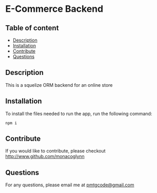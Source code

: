 # E-Commerce Backend


## Table of content
- [Description](#description)
- [Installation](#installation)
- [Contribute](#contribute)
- [Questions](#question)
    
## Description
This is a squelize ORM backend for an online store

    
## Installation
To install the files needed to run the app, run the following command:
```
npm i
```

## Contribute
If you would like to contribute, please checkout <http://www.github.com/monacoglynn>
    
## Questions
For any questions, please email me at <pmtgcode@gmail.com>
